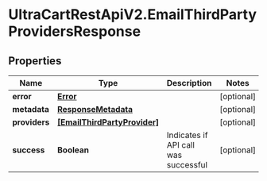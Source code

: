 # UltraCartRestApiV2.EmailThirdPartyProvidersResponse

## Properties
Name | Type | Description | Notes
------------ | ------------- | ------------- | -------------
**error** | [**Error**](Error.md) |  | [optional] 
**metadata** | [**ResponseMetadata**](ResponseMetadata.md) |  | [optional] 
**providers** | [**[EmailThirdPartyProvider]**](EmailThirdPartyProvider.md) |  | [optional] 
**success** | **Boolean** | Indicates if API call was successful | [optional] 


